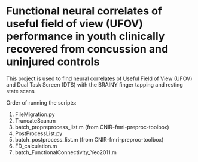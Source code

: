 # Functional neural correlates of useful field of view (UFOV) performance in youth clinically recovered from concussion and uninjured controls 

This project is used to find neural correlates of Useful Field of View (UFOV) and Dual Task Screen (DTS) with the BRAINY finger tapping and resting state scans

Order of running the scripts:
1) FileMigration.py
2) TruncateScan.m
3) batch_propreprocess_list.m (from CNIR-fmri-preproc-toolbox)
4) PostProcessList.py
5) batch_postprocess_list.m (from CNIR-fmri-preproc-toolbox)
6) FD_calculation.m
7) batch_FunctionalConnectivity_Yeo2011.m
